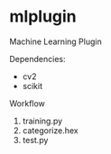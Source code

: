 # mlplugin
Machine Learning Plugin

Dependencies:
- cv2
- scikit

Workflow
1. training.py
2. categorize.hex
3. test.py
